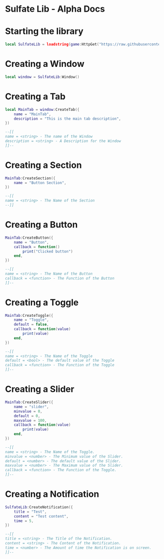 # Sulfate Lib - Alpha Docs

# Starting the library

```lua
local SulfateLib = loadstring(game:HttpGet("https://raw.githubusercontent.com/Grayy12/SulfateLib-alpha/main/Sulfate.lua?token=GHSAT0AAAAAABXMGZCWGQ4MUMC3WOQHY5VCYXSRJ5A",true))()
```


# Creating a Window

```lua
local window = SulfateLib:Window()
```

# Creating a Tab

```lua
local MainTab = window:CreateTab({
	name = "MainTab",
	description = "This is the main tab description",
})

--[[
name = <string> - The name of the Window
description = <string> - A Description for the Window
]]--
```

# Creating a Section

```lua
MainTab:CreateSection({
	name = "Button Section",
})

--[[
name = <string> - The Name of the Section
--]]
```

# Creating a Button

```lua
MainTab:CreateButton({
	name = "Button",
	callback = function()
		print("Clicked button")
	end,
})

--[[
name = <string> - The Name of the Button
callback = <function> - The Function of the Button
]]--
```

# Creating a Toggle

```lua
MainTab:CreateToggle({
	name = "Toggle",
	default = false,
	callback = function(value)
		print(value)
	end,
})

--[[
name = <string> - The Name of the Toggle
default = <bool> - The default value of the Toggle
callback = <function> - The Function of the Toggle
]]--
```

# Creating a Slider

```lua
MainTab:CreateSlider({
	name = "slider",
	minvalue = 0,
	default = 0,
	maxvalue = 100,
	callback = function(value)
		print(value)
	end,
})

--[[
name = <string> - The Name of the Toggle.
minvalue = <number> - The Minimum value of the Slider.
default = <number> - The default value of the Slider.
maxvalue = <number> - The Maximum value of the Slider.
callback = <function> - The Function of the Toggle.
]]--
```

# Creating a Notification

```lua
SulfateLib:CreateNotification({
	title = "Test",
	content = "Test content",
	time = 5,
})

--[[
title = <string> - The Title of the Notification.
content = <string> - The Content of the Notification.
time = <number> - The Amount of time the Notification is on screen.
]]--
```
